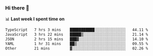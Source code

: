 ### Hi there 👋

<!--
**DBvc/DBvc** is a ✨ _special_ ✨ repository because its `README.md` (this file) appears on your GitHub profile.

Here are some ideas to get you started:

- 🔭 I’m currently working on ...
- 🌱 I’m currently learning ...
- 👯 I’m looking to collaborate on ...
- 🤔 I’m looking for help with ...
- 💬 Ask me about ...
- 📫 How to reach me: ...
- 😄 Pronouns: ...
- ⚡ Fun fact: ...
-->

📊 **Last week I spent time on**
<!--START_SECTION:waka-->

```txt
TypeScript   7 hrs 3 mins    ███████████░░░░░░░░░░░░░░   44.11 %
JavaScript   3 hrs 22 mins   █████▒░░░░░░░░░░░░░░░░░░░   21.14 %
JSON         2 hrs 15 mins   ███▓░░░░░░░░░░░░░░░░░░░░░   14.10 %
YAML         1 hr 31 mins    ██▒░░░░░░░░░░░░░░░░░░░░░░   09.55 %
Other        21 mins         ▓░░░░░░░░░░░░░░░░░░░░░░░░   02.26 %
```

<!--END_SECTION:waka-->
